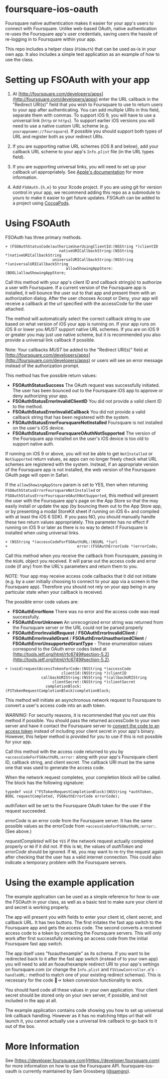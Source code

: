 foursquare-ios-oauth
====================

Foursquare native authentication makes it easier for your app's users to connect with Foursquare. Unlike web-based OAuth, native authentication re-uses the Foursquare app's user credentials, saving users the hassle of re-logging in to Foursquare within your app.

This repo includes a helper class (`FSOAuth`) that can be used as-is in your own app. It also includes a simple test application as an example of how to use the class.


Setting up FSOAuth with your app
=================================

1. At [http://foursquare.com/developers/apps](http://foursquare.com/developers/apps) enter the URL callback in the "Redirect URI(s)" field that you wish to Foursquare to use to return users to your app after authenticating. You can add multiple URIs in this field, separate them with commas. To support iOS 9, you will have to use a universal link (`http` or `https`). To support earlier iOS versions you will need to use a native custom URL scheme (e.g. `yourappname://foursquare`). If possible you should support both types of URL and register both as your redirect URIs.

2. If you are supporting native URL schemes (iOS 8 and below), add your callback URL scheme to your app's `Info.plist` file (in the URL types field).

3. If you are supporting universal links, you will need to set up your callback url appropriately. See [Apple's documentation](https://developer.apple.com/library/prerelease/ios/documentation/General/Conceptual/AppSearch/UniversalLinks.html#//apple_ref/doc/uid/TP40016308-CH12) for more information.

3. Add `FSOAuth.{h,m}` to your Xcode project. If you are using git for version control in your app, we recommend adding this repo as a submodule to yours to make it easier to get future updates. FSOAuth can be added to a project using [CocoaPods](https://github.com/cocoapods/cocoapods).


Using FSOAuth
=============

FSOAuth has three primary methods.

```objc
+ (FSOAuthStatusCode)authorizeUserUsingClientId:(NSString *)clientID
                        nativeURICallbackString:(NSString *)nativeURICallbackString
                     universalURICallbackString:(NSString *)universalURICallbackString
                           allowShowingAppStore:(BOOL)allowShowingAppStore;
```
Call this method with your app's client ID and callback string(s) to authorize a user with Foursquare. If a current version of the Foursquare app is installed, it will bounce the user out to that app and present them with an authorization dialog. After the user chooses Accept or Deny, your app will receive a callback at the url specified with the accessCode for the user attached. 

The method will automatically select the correct callback string to use based on what version of iOS your app is running on. If your app runs on iOS 8 or lower you _MUST_ support native URL schemes. If you are on iOS 9 or greater you may just use native scheme, but it is recommended you also provide a universal link callback if possible.

Note: Your callbacks _MUST_ be added to the "Redirect URI(s)" field at [http://foursquare.com/developers/apps](http://foursquare.com/developers/apps) or users will see an error message instead of the authorization prompt.

This method has five possible return values:

* **FSOAuthStatusSuccess** The OAuth request was successfully initiated. The user has been bounced out to the Foursquare iOS app to approve or deny authorizing your app.
* **FSOAuthStatusErrorInvalidClientID** You did not provide a valid client ID to the method.
* **FSOAuthStatusErrorInvalidCallback** You did not provide a valid callback string that has been registered with the system.
* **FSOAuthStatusErrorFoursquareNotInstalled** Foursquare is not installed on the user's iOS device.
* **FSOAuthStatusErrorFoursquareOAuthNotSupported** The version of the Foursquare app installed on the user's iOS device is too old to support native auth. 

If running on iOS 9 or above, you will not be able to get `NotInstalled` or `NotSupported` return values, as apps can no longer freely check what URL schemes are registered with the system. Instead, if an appropriate version of the Foursquare app is not installed, the web version of the Foursquare OAuth page will open in Safari.

If the `allowShowingAppStore` param is set to YES, then when returning `FSOAuthStatusErrorFoursquareNotInstalled` or `FSOAuthStatusErrorFoursquareOAuthNotSupported`, this method will present the user with the Foursquare app's page on the App Store so that the may easily install or update the app (by bouncing them out to the App Store app, or by presenting a modal StoreKit sheet if running on iOS 6+ and compiled with at least the iOS 6 SDK). If you pass NO, you should manually handle these two return values appropriately. This parameter has no effect if running on iOS 9 or later as there is no way to detect if Foursquare is installed when using universal links.

```objc
+ (NSString *)accessCodeForFSOAuthURL:(NSURL *)url 
+                               error:(FSOAuthErrorCode *)errorCode;
```

Call this method when you receive the callback from Foursquare, passing in the `NSURL` object you received. It will parse out the access code and error code (if any) from the URL's parameters and return them to you.

NOTE: Your app may receive access code callbacks that it did not initiate (e.g. by a user initially choosing to connect to your app via a screen in the Foursquare app). Therefore you should not rely on your app being in any particular state when your callback is received.

The possible error code values are:

* **FSOAuthErrorNone** There was no error and the access code was read successfully.
* **FSOAuthErrorUnknown** An unrecognized error string was returned from the Foursquare server or the URL could not be parsed properly
* **FSOAuthErrorInvalidRequest** / **FSOAuthErrorInvalidClient** / **FSOAuthErrorInvalidGrant** / **FSOAuthErrorUnauthorizedClient** / **FSOAuthErrorUnsupportedGrantType** - These enumeration values correspond to the OAuth error codes listed at [http://tools.ietf.org/html/rfc6749#section-5.2](http://tools.ietf.org/html/rfc6749#section-5.2).

```objc
+ (void)requestAccessTokenForCode:(NSString *)accessCode
		                 clientId:(NSString *)clientID
		        callbackURIString:(NSString *)callbackURIString
	                 clientSecret:(NSString *)clientSecret
		          completionBlock:(FSTokenRequestCompletionBlock)completionBlock;
```

This method will initiate an asynchronous network request to Foursquare to convert a user's access code into an auth token.

*WARNING:* For security reasons, it is recommended that you not use this method if possible. You should pass the returned accessCode to your own server and have it contact the Foursquare server to [convert the code to an access token](https://developer.foursquare.com/overview/auth#code) instead of including your client secret in your app's binary. However, this helper method is provided for you to use if this is not possible for your app.

Call this method with the access code returned to you by `+accessCodeForFSOAuthURL:error:` along with your app's Foursquare client ID, callback string, and client secret. The callback URI must be the same one that was used to generate the access code.

When the network request completes, your completion block will be called. The block has the following signature:

```objc
typedef void (^FSTokenRequestCompletionBlock)(NSString *authToken, BOOL requestCompleted, FSOAuthErrorCode errorCode);
```

_authToken_ will be set to the Foursquare OAuth token for the user if the request succeeded. 

_errorCode_ is an error code from the Foursquare server. It has the same possible values as the errorCode from `+accessCodeForFSOAuthURL:error:`. (See above.)

_requestCompleted_ will be `YES` if the network request actually completed properly or `NO` if it did not. If this is `NO`, the values of _authToken_ and _errorCode_ should be ignored. If `NO`, you may want to re-try the request again after checking that the user has a valid internet connection. This could also indicate a temporary problem with the Foursquare servers.

Using the example application
=============================

The example application can be used as a simple reference for how to use the FSOAuth in your class, as well as a basic test to make sure your client id and secret is working properly.

The app will present you with fields to enter your client id, client secret, and callback URL. It has two buttons. The first initates the fast app switch to the Foursquare app and gets the access code. The second converts a received access code to a token by contacting the Foursquare servers. This will only work after first successfully receiving an access code from the initial Foursquare fast app switch.

The app itself uses "fsoauthexample" as its schema. If you want to be redirected back to it after the fast app switch (instead of to your own app) you will need to add an fsoauthexample redirect URI to your app's settings on foursquare.com (or change the `Info.plist` and `FSViewController.m`'s `-handleURL:` method to match one of your existing redirect schemas). This is necessary for the code → token conversion functionality to work.

You should hard code all these values in your own application. Your client secret should be stored only on your own server, if possible, and not included in the app at all.

The example application contains code showing you how to set up universal link callback handling. However as it has no matching https url that will launch it, you cannot actually use a universal link callback to go back to it out of the box. 

More Information
================
See [https://developer.foursquare.com](https://developer.foursquare.com) for more information on how to use the Foursquare API. foursquare-ios-oauth is currently maintained by Sam Grossberg ([@samgro](https://github.com/samgro)).
